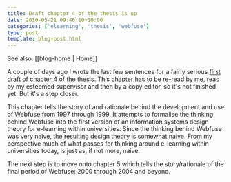 ```yaml
---
title: Draft chapter 4 of the thesis is up
date: 2010-05-21 09:46:10+10:00
categories: ['elearning', 'thesis', 'webfuse']
type: post
template: blog-post.html
---
```


See also: [[blog-home | Home]]

A couple of days ago I wrote the last few sentences for a fairly serious [first draft of chapter 4](http://davidtjones.files.wordpress.com/2010/05/chapter_4.pdf) of the [thesis](/blog2/research/phd-thesis/). This chapter has to be re-read by me, read by my esteemed supervisor and then by a copy editor, so it's not finished yet. But it's a step closer.

This chapter tells the story of and rationale behind the development and use of Webfuse from 1997 through 1999. It attempts to formalise the thinking behind Webfuse into the first version of an information systems design theory for e-learning within universities. Since the thinking behind Webfuse was very naive, the resulting design theory is somewhat naive. From my perspective much of what passes for thinking around e-learning within universities today, is just as, if not more, naive.

The next step is to move onto chapter 5 which tells the story/rationale of the final period of Webfuse: 2000 through 2004 and beyond.
